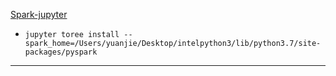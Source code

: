 [Spark-jupyter][1]
- `jupyter toree install --spark_home=/Users/yuanjie/Desktop/intelpython3/lib/python3.7/site-packages/pyspark`


---
[1]: https://blog.csdn.net/qq_24452475/article/details/79838373